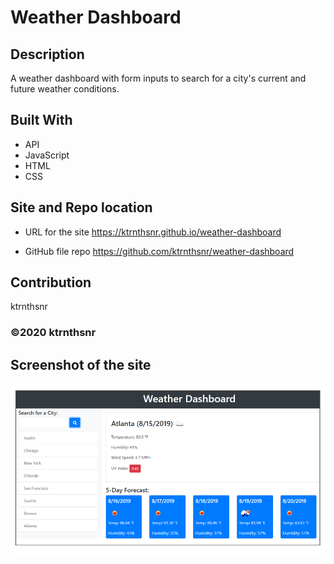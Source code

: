 ﻿# Weather Dashboard

## Description
A weather dashboard with form inputs to search for a city's current and future weather conditions.

## Built With
* API
* JavaScript
* HTML
* CSS

## Site and Repo location

* URL for the site
https://ktrnthsnr.github.io/weather-dashboard

* GitHub file repo
https://github.com/ktrnthsnr/weather-dashboard


## Contribution
ktrnthsnr

### ©️2020 ktrnthsnr

## Screenshot of the site

![Mockup](./assets/img/weatherdashboardmockup.png "Weather Dashboard mockup")